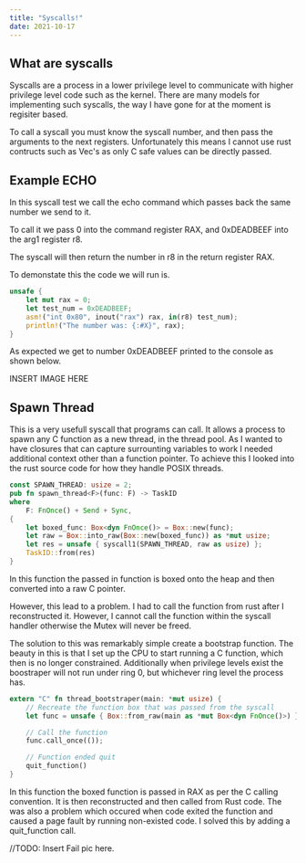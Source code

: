 ```yaml
---
title: "Syscalls!"
date: 2021-10-17
---
```


## What are syscalls
Syscalls are a process in a lower privilege level to communicate with higher privilege level code such as the kernel. There are many models for implementing such syscalls, the way I have gone for at the moment is regisiter based.

To call a syscall you must know the syscall number, and then pass the arguments to the next registers. Unfortunately this means I cannot use rust contructs such as Vec's as only C safe values can be directly passed.

## Example ECHO
In this syscall test we call the echo command which passes back the same number we send to it.

To call it we pass 0 into the command register RAX, and 0xDEADBEEF into the arg1 register r8.

The syscall will then return the number in r8 in the return register RAX.

To demonstate this the code we will run is.

```rust
unsafe {
    let mut rax = 0;
    let test_num = 0xDEADBEEF;
    asm!("int 0x80", inout("rax") rax, in(r8) test_num);
    println!("The number was: {:#X}", rax);
}
```

As expected we get to number 0xDEADBEEF printed to the console as shown below.

INSERT IMAGE HERE

## Spawn Thread
This is a very usefull syscall that programs can call. It allows a process to spawn any C function as a new thread, in the thread pool. As I wanted to have closures that can capture surrounting variables to work I needed additional context other than a function pointer. To achieve this I looked into the rust source code for how they handle POSIX threads.

```rust
const SPAWN_THREAD: usize = 2;
pub fn spawn_thread<F>(func: F) -> TaskID
where
    F: FnOnce() + Send + Sync,
{
    let boxed_func: Box<dyn FnOnce()> = Box::new(func);
    let raw = Box::into_raw(Box::new(boxed_func)) as *mut usize;
    let res = unsafe { syscall1(SPAWN_THREAD, raw as usize) };
    TaskID::from(res)
}
```
In this function the passed in function is boxed onto the heap and then converted into a raw C pointer.

However, this lead to a problem. I had to call the function from rust after I reconstructed it. However, I cannot call the function within the syscall handler otherwise the Mutex will never be freed.

The solution to this was remarkably simple create a bootstrap function. The beauty in this is that I set up the CPU to start running a C function, which then is no longer constrained. Additionally when privilege levels exist the boostraper will not run under ring 0, but whichever ring level the process has.

```rust
extern "C" fn thread_bootstraper(main: *mut usize) {
    // Recreate the function box that was passed from the syscall
    let func = unsafe { Box::from_raw(main as *mut Box<dyn FnOnce()>) };

    // Call the function
    func.call_once(());

    // Function ended quit
    quit_function()
}
```
In this function the boxed function is passed in RAX as per the C calling convention. It is then reconstructed and then called from Rust code. The was also a problem which occured when code exited the function and caused a page fault by running non-existed code. I solved this by adding a quit_function call.

//TODO: Insert Fail pic here.

